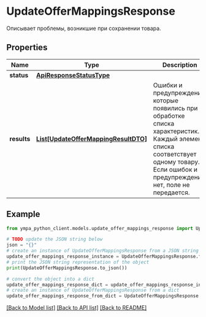 # UpdateOfferMappingsResponse

Описывает проблемы, возникшие при сохранении товара.

## Properties

Name | Type | Description | Notes
------------ | ------------- | ------------- | -------------
**status** | [**ApiResponseStatusType**](ApiResponseStatusType.md) |  | [optional] 
**results** | [**List[UpdateOfferMappingResultDTO]**](UpdateOfferMappingResultDTO.md) | Ошибки и предупреждения, которые появились при обработке списка характеристик. Каждый элемент списка соответствует одному товару.  Если ошибок и предупреждений нет, поле не передается.  | [optional] 

## Example

```python
from ympa_python_client.models.update_offer_mappings_response import UpdateOfferMappingsResponse

# TODO update the JSON string below
json = "{}"
# create an instance of UpdateOfferMappingsResponse from a JSON string
update_offer_mappings_response_instance = UpdateOfferMappingsResponse.from_json(json)
# print the JSON string representation of the object
print(UpdateOfferMappingsResponse.to_json())

# convert the object into a dict
update_offer_mappings_response_dict = update_offer_mappings_response_instance.to_dict()
# create an instance of UpdateOfferMappingsResponse from a dict
update_offer_mappings_response_from_dict = UpdateOfferMappingsResponse.from_dict(update_offer_mappings_response_dict)
```
[[Back to Model list]](../README.md#documentation-for-models) [[Back to API list]](../README.md#documentation-for-api-endpoints) [[Back to README]](../README.md)


